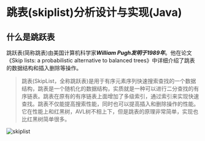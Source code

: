 # 跳表(skiplist)分析设计与实现(Java)

## 什么是跳跃表

跳跃表(简称跳表)由美国计算机科学家***William Pugh发明于1989年***。他在论文《Skip lists: a probabilistic alternative to balanced trees》中详细介绍了跳表的数据结构和插入删除等操作。

> 跳表(SkipList，全称跳跃表)是用于有序元素序列快速搜索查找的一个数据结构，跳表是一个随机化的数据结构，实质就是一种可以进行二分查找的有序链表。跳表在原有的有序链表上面增加了多级索引，通过索引来实现快速查找。跳表不仅能提高搜索性能，同时也可以提高插入和删除操作的性能。它在性能上和红黑树，AVL树不相上下，但是跳表的原理非常简单，实现也比红黑树简单很多。

![skiplist](https://gitee.com/linbingxing/image/raw/master/algorithm/skiplist.png)

